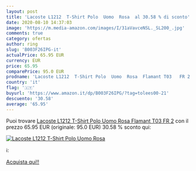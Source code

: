 ```yaml
---
layout: post
title: 'Lacoste L1212  T-Shirt Polo  Uomo  Rosa  al 30.58 % di sconto'
date: 2020-08-10 14:37:03
image: 'https://m.media-amazon.com/images/I/31aVavceNSL._SL200_.jpg'
comments: true
category: ofertas
author: ring
slug: 'B003F26IPG-it'
actualPrice: 65.95 EUR
currency: EUR
price: 65.95
comparePrice: 95.0 EUR
prodname: 'Lacoste L1212  T-Shirt Polo  Uomo  Rosa  Flamant T03   FR 2'
country: 'it'
flag: '🇮🇹'
buyurl: 'https://www.amazon.it/dp/B003F26IPG/?tag=tolees00-21'
descuento: '30.58'
average: '65.95'
---
```


Puoi trovare [Lacoste L1212  T-Shirt Polo  Uomo  Rosa  Flamant T03   FR 2](https://www.amazon.it/dp/B003F26IPG/?tag=tolees00-21) con il prezzo 65.95 EUR (originale: 95.0 EUR) 30.58 % sconto qui:

[![Lacoste L1212  T-Shirt Polo  Uomo  Rosa ](https://m.media-amazon.com/images/I/31aVavceNSL._SL200_.jpg)](https://www.amazon.it/dp/B003F26IPG/?tag=tolees00-21)

ℹ️:


[Acquista qui!!](https://www.amazon.it/dp/B003F26IPG/?tag=tolees00-21)
